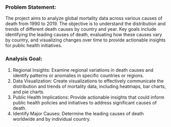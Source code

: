 ### **Problem Statement:**
The project aims to analyze global mortality data across various causes of death from 1990 to 2019. The objective is to understand the distribution and trends of different death causes by country and year. Key goals include identifying the leading causes of death, evaluating how these causes vary by country, and visualizing changes over time to provide actionable insights for public health initiatives.

### **Analysis Goal:**
1. Regional Insights: Examine regional variations in death causes and identify patterns or anomalies in specific countries or regions.
2. Data Visualization: Create visualizations to effectively communicate the distribution and trends of mortality data, including heatmaps, bar charts, and pie charts.
3. Public Health Implications: Provide actionable insights that could inform public health policies and initiatives to address significant causes of death.
4. Identify Major Causes: Determine the leading causes of death worldwide and by individual country.
